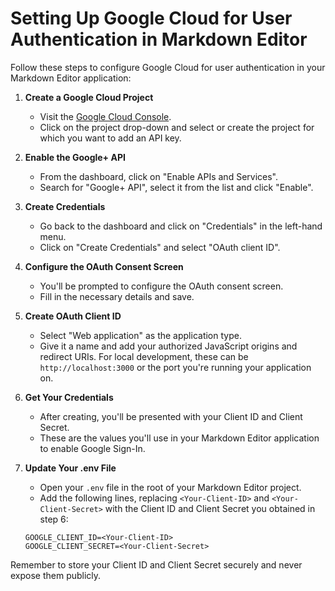# Setting Up Google Cloud for User Authentication in Markdown Editor

Follow these steps to configure Google Cloud for user authentication in your Markdown Editor application:

1. **Create a Google Cloud Project**
    - Visit the [Google Cloud Console](https://console.cloud.google.com/).
    - Click on the project drop-down and select or create the project for which you want to add an API key.

2. **Enable the Google+ API**
    - From the dashboard, click on "Enable APIs and Services".
    - Search for "Google+ API", select it from the list and click "Enable".

3. **Create Credentials**
    - Go back to the dashboard and click on "Credentials" in the left-hand menu.
    - Click on "Create Credentials" and select "OAuth client ID".

4. **Configure the OAuth Consent Screen**
    - You'll be prompted to configure the OAuth consent screen.
    - Fill in the necessary details and save.

5. **Create OAuth Client ID**
    - Select "Web application" as the application type.
    - Give it a name and add your authorized JavaScript origins and redirect URIs. For local development, these can be `http://localhost:3000` or the port you're running your application on.

6. **Get Your Credentials**
    - After creating, you'll be presented with your Client ID and Client Secret.
    - These are the values you'll use in your Markdown Editor application to enable Google Sign-In.

7. **Update Your .env File**
    - Open your `.env` file in the root of your Markdown Editor project.
    - Add the following lines, replacing `<Your-Client-ID>` and `<Your-Client-Secret>` with the Client ID and Client Secret you obtained in step 6:

    ```env
    GOOGLE_CLIENT_ID=<Your-Client-ID>
    GOOGLE_CLIENT_SECRET=<Your-Client-Secret>
    ```

Remember to store your Client ID and Client Secret securely and never expose them publicly.
